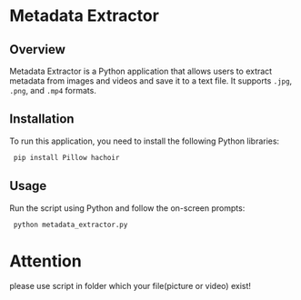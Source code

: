 # Metadata Extractor

## Overview
Metadata Extractor is a Python application that allows users to extract metadata from images and videos and save it to a text file. It supports `.jpg`, `.png`, and `.mp4` formats.

## Installation

To run this application, you need to install the following Python libraries:

```bash
 pip install Pillow hachoir
```
## Usage 
Run the script using Python and follow the on-screen prompts:

```bash
 python metadata_extractor.py
```


# Attention
please use script in folder which your file(picture or video) exist!
